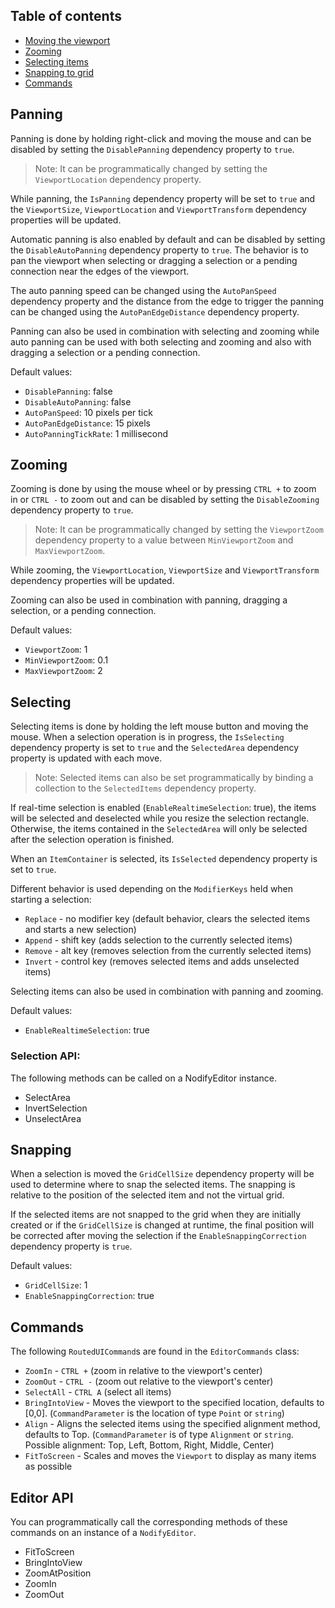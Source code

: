 ## Table of contents
* [Moving the viewport](#panning)
* [Zooming](#zooming)
* [Selecting items](#selecting)
* [Snapping to grid](#snapping)
* [Commands](#commands)

## Panning

Panning is done by holding right-click and moving the mouse and can be disabled by setting the ```DisablePanning``` dependency property to ```true```.
> Note: It can be programmatically changed by setting the ```ViewportLocation``` dependency property.

While panning, the ```IsPanning``` dependency property will be set to ```true``` and the ```ViewportSize```, ```ViewportLocation``` and ```ViewportTransform``` dependency properties will be updated.

Automatic panning is also enabled by default and can be disabled by setting the ```DisableAutoPanning``` dependency property to ```true```. The behavior is to pan the viewport when selecting or dragging a selection or a pending connection near the edges of the viewport. 

The auto panning speed can be changed using the ```AutoPanSpeed``` dependency property and the distance from the edge to trigger the panning can be changed using the ```AutoPanEdgeDistance``` dependency property.

Panning can also be used in combination with selecting and zooming while auto panning can be used with both selecting and zooming and also with dragging a selection or a pending connection.

Default values: 

* ```DisablePanning```: false
* ```DisableAutoPanning```: false
* ```AutoPanSpeed```: 10 pixels per tick
* ```AutoPanEdgeDistance```: 15 pixels
* ```AutoPanningTickRate```: 1 millisecond

## Zooming 

Zooming is done by using the mouse wheel or by pressing ```CTRL +``` to zoom in or ```CTRL -``` to zoom out and can be disabled by setting the ```DisableZooming``` dependency property to ```true```. 
> Note: It can be programmatically changed by setting the ```ViewportZoom``` dependency property to a value between ```MinViewportZoom``` and ```MaxViewportZoom```.

While zooming, the ```ViewportLocation```, ```ViewportSize``` and ```ViewportTransform``` dependency properties will be updated.

Zooming can also be used in combination with panning, dragging a selection, or a pending connection. 

Default values:
* ```ViewportZoom```: 1
* ```MinViewportZoom```: 0.1
* ```MaxViewportZoom```: 2

## Selecting

Selecting items is done by holding the left mouse button and moving the mouse. When a selection operation is in progress, the ```IsSelecting``` dependency property is set to ```true``` and the ```SelectedArea``` dependency property is updated with each move.
> Note: Selected items can also be set programmatically by binding a collection to the ```SelectedItems``` dependency property.

If real-time selection is enabled (```EnableRealtimeSelection```: true), the items will be selected and deselected while you resize the selection rectangle. Otherwise, the items contained in the ```SelectedArea``` will only be selected after the selection operation is finished.

When an ```ItemContainer``` is selected, its ```IsSelected``` dependency property is set to ```true```.

Different behavior is used depending on the ```ModifierKeys``` held when starting a selection:
* ```Replace``` - no modifier key (default behavior, clears the selected items and starts a new selection)
* ```Append``` - shift key (adds selection to the currently selected items)
* ```Remove``` - alt key (removes selection from the currently selected items)
* ```Invert``` - control key (removes selected items and adds unselected items)

Selecting items can also be used in combination with panning and zooming. 

Default values:
* ```EnableRealtimeSelection```: true

### Selection API:

The following methods can be called on a NodifyEditor instance.

* SelectArea
* InvertSelection
* UnselectArea

## Snapping

When a selection is moved the ```GridCellSize``` dependency property will be used to determine where to snap the selected items.
The snapping is relative to the position of the selected item and not the virtual grid.

If the selected items are not snapped to the grid when they are initially created or if the ```GridCellSize``` is changed at runtime, the final position will be corrected after moving the selection if the ```EnableSnappingCorrection``` dependency property is ```true```.

Default values:
* ```GridCellSize```: 1
* ```EnableSnappingCorrection```: true

## Commands

The following ```RoutedUICommand```s are found in the ```EditorCommands``` class:
* ```ZoomIn``` - ```CTRL +``` (zoom in relative to the viewport's center)
* ```ZoomOut``` - ```CTRL -``` (zoom out relative to the viewport's center)
* ```SelectAll``` - ```CTRL A``` (select all items)
* ```BringIntoView``` - Moves the viewport to the specified location, defaults to [0,0]. (```CommandParameter``` is the location of type ```Point``` or ```string```)
* ```Align``` - Aligns the selected items using the specified alignment method, defaults to Top. (```CommandParameter``` is of type ```Alignment``` or ```string```. Possible alignment: Top, Left, Bottom, Right, Middle, Center)
* ```FitToScreen``` - Scales and moves the `Viewport` to display as many items as possible
 
## Editor API

You can programmatically call the corresponding methods of these commands on an instance of a `NodifyEditor`. 

* FitToScreen
* BringIntoView
* ZoomAtPosition
* ZoomIn
* ZoomOut